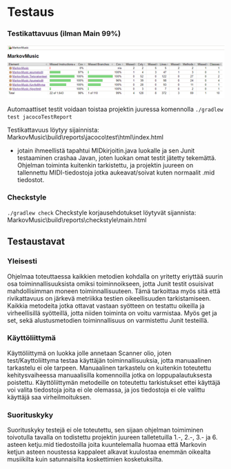 # Testaus

### Testikattavuus (ilman Main 99%)

![](https://github.com/lossitomatossi/MarkovMusic/blob/main/dokumentaatio/kuvat/Jacoco.PNG "Jacoco testikattavuus")


Automaattiset testit voidaan toistaa projektin juuressa komennolla ```./gradlew test jacocoTestReport```

Testikattavuus löytyy sijainnista: MarkovMusic\build\reports\jacoco\test\html\index.html

- jotain ihmeellistä tapahtui MIDkirjoitin.java luokalle ja sen Junit testaaminen crashaa Javan, joten luokan omat testit jätetty tekemättä. Ohjelman toiminta kuitenkin tarkistettu, ja projektin juureen on tallennettu MIDI-tiedostoja jotka aukeavat/soivat kuten normaalit .mid tiedostot.

### Checkstyle
```./gradlew check```
Checkstyle korjausehdotukset löytyvät sijannista: MarkovMusic\build\reports\checkstyle\main.html

## Testaustavat
### Yleisesti
Ohjelmaa toteuttaessa kaikkien metodien kohdalla on yritetty eriyttää suurin osa toiminnallisuuksista omiksi toiminnoikseen, jotta Junit testit osuisivat mahdollisimman moneen toiminnallisuuteen. Tämä tarkoittaa myös sitä että rivikattavuus on järkevä metriikka testien oikeellisuuden tarkistamiseen. Kaikkia metodeita jotka ottavat vastaan syötteen on testattu oikeilla ja virheellisillä syötteillä, jotta niiden toiminta on voitu varmistaa. Myös get ja set, sekä alustusmetodien toiminnallisuus on varmistettu Junit testeillä.

### Käyttöliittymä
Käyttöliittymä on luokka jolle annetaan Scanner olio, joten test/Kayttoliittyma testaa käyttäjän toiminnallisuuksia, jotta manuaalinen tarkastelu ei ole tarpeen. Manuaalinen tarkastelu on kuitenkin toteutettu kehitysvaiheessa manuaalisilla komennoilla jotka on loppupalautuksesta poistettu. Käyttöliittymän metodeille on toteutettu tarkistukset ettei käyttäjä voi valita tiedostoja joita ei ole olemassa, ja jos tiedostoja ei ole valittu käyttäjä saa virheilmoituksen.

### Suorituskyky
Suorituskyky testejä ei ole toteutettu, sen sijaan ohjelman toimiminen toivotulla tavalla on todistettu projektin juureen talletetuilla 
1.-, 2.-, 3.- ja 6. asteen ketju.mid tiedostoilla joita kuuntelemalla huomaa että Markovin ketjun asteen noustessa kappaleet alkavat kuulostaa enemmän oikealta musiikilta kuin satunnaisilta koskettimien kosketuksilta.
